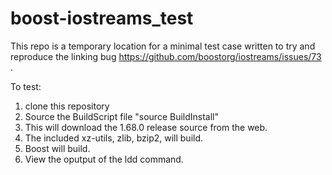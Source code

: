 # boost-iostreams_test

This repo is a temporary location for a minimal test case written to try and reproduce the linking bug https://github.com/boostorg/iostreams/issues/73 .

To test:

1. clone this repository
2. Source the BuildScript file "source BuildInstall"
3. This will download the 1.68.0 release source from the web.
4. The included xz-utils, zlib, bzip2, will build.
5. Boost will build.
6. View the oputput of the ldd command.

